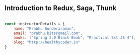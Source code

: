 ## Introduction to Redux, Saga, Thunk

``` javascript

const instructorDetails = {
	name: "Prabhu Sunderaraman",
	email: "prabhu.bits@gmail.com",
	books: ["Spring 3.0 Black Book", "Practical Ext JS 4"],
	blog: "http://healthycoder.in"
}
```		

